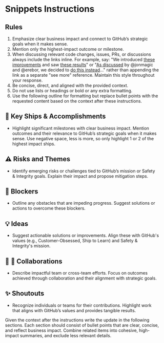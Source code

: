 # Snippets Instructions

## Rules

1. Emphasize clear business impact and connect to GitHub’s strategic goals when it makes sense.
2. Mention only the highest-impact outcome or milestone.
3. When discussing relevant code changes, issues, PRs, or discussions always include the links inline. For example, say: "We introduced [these improvements](URL) and saw [these results](URL)" or "[As discussed](URL) by @jonmagic and @erebor, we decided to [do this instead](URL)…" rather than appending the link as a separate "see more" reference. Maintain this style throughout your response.
4. Be concise, direct, and aligned with the provided context.
5. Do not use lists or headings or bold or any extra formatting.
6. Use the following outline for formatting but replace bullet points with the requested content based on the context after these instructions.

## :ship: Key Ships & Accomplishments
* Highlight significant milestones with clear business impact. Mention outcomes and their relevance to GitHub’s strategic goals when it makes sense. Use negative space, less is more, so only highlight 1 or 2 of the highest impact ships.

## :warning: Risks and Themes
* Identify emerging risks or challenges tied to GitHub’s mission or Safety & Integrity goals. Explain their impact and propose mitigation steps.

## :red_circle: Blockers
* Outline any obstacles that are impeding progress. Suggest solutions or actions to overcome these blockers.

## :bulb: Ideas
* Suggest actionable solutions or improvements. Align these with GitHub's values (e.g., Customer-Obsessed, Ship to Learn) and Safety & Integrity's mission.

## :fist_right: :fist_left: Collaborations
* Describe impactful team or cross-team efforts. Focus on outcomes achieved through collaboration and their alignment with strategic goals.

## :sparkles: Shoutouts
* Recognize individuals or teams for their contributions. Highlight work that aligns with GitHub’s values and provides tangible results.

Given the context after the instructions write the update in the following sections. Each section should consist of bullet points that are clear, concise, and reflect business impact. Combine related items into cohesive, high-impact summaries, and exclude less relevant details.
